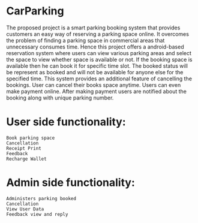 # CarParking
The proposed project is a smart parking booking system that provides customers an easy way of reserving a
parking space online. It overcomes the problem of finding a parking space in commercial areas that unnecessary
consumes time. Hence this project offers a android-based reservation system where users can view various
parking areas and select the space to view whether space is available or not. If the booking space is available then
he can book it for specific time slot. The booked status will be represent as booked and will not be available for
anyone else for the specified time. This system provides an additional feature of cancelling the bookings. User
can cancel their books space anytime. Users can even make payment online. After making payment users are
notified about the booking along with unique parking number.

# User side functionality:
    Book parking space
    Cancellation
    Receipt Print
    Feedback
    Recharge Wallet
 # Admin side functionality:
    Administers parking booked
    Cancellation
    View User Data
    Feedback view and reply
